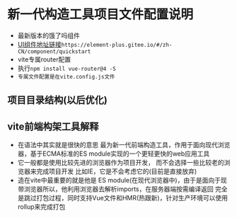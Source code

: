 # 新一代构造工具项目文件配置说明

- 最新版本的饿了吗组件
 - [UI组件地址链接](https://element-plus.gitee.io/#/zh-CN/component/quickstart)`https://element-plus.gitee.io/#/zh-CN/component/quickstart`
- vite专属router配置
 - 执行`npm install vue-router@4 -S`
- `专属文件配置是在vite.config.js文件`

## 项目目录结构(以后优化)


## vite前端构架工具解释
- 在语法中其实就是很快的意思 最为新一代前端构造工具，作用于面向现代浏览器，基于ECMA标准的ES module实现的一个更轻更快的web应用工具
- 它一般都是使用比较先进的浏览器作为项目开发， 而不会选择一些比较老的浏览器来完成项目开发 比如IE，它是不会考虑它的(目前是直接放弃)
- 造在vite中最重要的就是他是 ES module(在现代浏览器中)，由于是面向于现带浏览器所以，他利用浏览器去解析imports，在服务器端按需编译返回
完全是跳过打包过程，同时支持Vue文件和HMR(热跟新)，针对生产环境可以使用rollup来完成打包